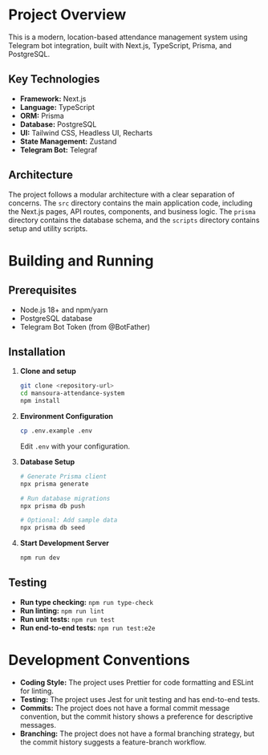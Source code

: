 # Project Overview

This is a modern, location-based attendance management system using Telegram bot integration, built with Next.js, TypeScript, Prisma, and PostgreSQL.

## Key Technologies

*   **Framework:** Next.js
*   **Language:** TypeScript
*   **ORM:** Prisma
*   **Database:** PostgreSQL
*   **UI:** Tailwind CSS, Headless UI, Recharts
*   **State Management:** Zustand
*   **Telegram Bot:** Telegraf

## Architecture

The project follows a modular architecture with a clear separation of concerns. The `src` directory contains the main application code, including the Next.js pages, API routes, components, and business logic. The `prisma` directory contains the database schema, and the `scripts` directory contains setup and utility scripts.

# Building and Running

## Prerequisites

*   Node.js 18+ and npm/yarn
*   PostgreSQL database
*   Telegram Bot Token (from @BotFather)

## Installation

1.  **Clone and setup**
    ```bash
    git clone <repository-url>
    cd mansoura-attendance-system
    npm install
    ```

2.  **Environment Configuration**
    ```bash
    cp .env.example .env
    ```
    Edit `.env` with your configuration.

3.  **Database Setup**
    ```bash
    # Generate Prisma client
    npx prisma generate

    # Run database migrations
    npx prisma db push

    # Optional: Add sample data
    npx prisma db seed
    ```

4.  **Start Development Server**
    ```bash
    npm run dev
    ```

## Testing

*   **Run type checking:** `npm run type-check`
*   **Run linting:** `npm run lint`
*   **Run unit tests:** `npm run test`
*   **Run end-to-end tests:** `npm run test:e2e`

# Development Conventions

*   **Coding Style:** The project uses Prettier for code formatting and ESLint for linting.
*   **Testing:** The project uses Jest for unit testing and has end-to-end tests.
*   **Commits:** The project does not have a formal commit message convention, but the commit history shows a preference for descriptive messages.
*   **Branching:** The project does not have a formal branching strategy, but the commit history suggests a feature-branch workflow.
